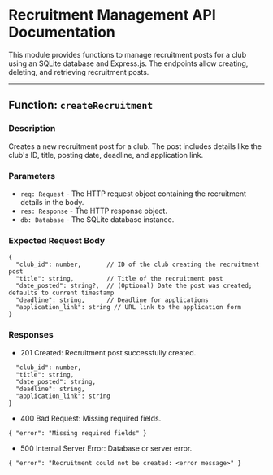 # Recruitment Management API Documentation

This module provides functions to manage recruitment posts for a club using an SQLite database and Express.js. The endpoints allow creating, deleting, and retrieving recruitment posts.

---

## Function: `createRecruitment`

### Description
Creates a new recruitment post for a club. The post includes details like the club's ID, title, posting date, deadline, and application link.

### Parameters
- `req: Request` - The HTTP request object containing the recruitment details in the body.
- `res: Response` - The HTTP response object.
- `db: Database` - The SQLite database instance.

### Expected Request Body
```
{
  "club_id": number,       // ID of the club creating the recruitment post
  "title": string,         // Title of the recruitment post
  "date_posted": string?,  // (Optional) Date the post was created; defaults to current timestamp
  "deadline": string,      // Deadline for applications
  "application_link": string // URL link to the application form
}
```

### Responses
-  201 Created: Recruitment post successfully created.
```{
  "club_id": number,
  "title": string,
  "date_posted": string,
  "deadline": string,
  "application_link": string
}
```
-  400 Bad Request: Missing required fields.
```
{ "error": "Missing required fields" }
```
- 500 Internal Server Error: Database or server error.
```
{ "error": "Recruitment could not be created: <error message>" }
```


